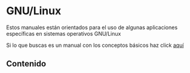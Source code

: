 # GNU/Linux

Estos manuales están orientados para el uso de algunas aplicaciones específicas en sistemas operativos GNU/Linux

Si lo que buscas es un manual con los conceptos básicos haz click [aquí]()

## Contenido
